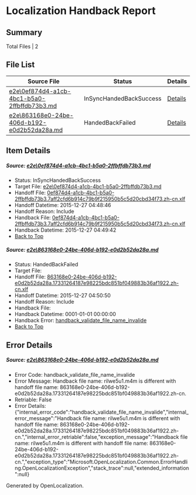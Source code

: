 # <a name='report-top'></a> Localization Handback Report

## Summary
 Total Files | 2

## File List
 Source File | Status | Details 
 ----------- | ------ | ------- 
 [e2e\0ef874d4-a1cb-4bc1-b5a0-2ffbffdb73b3.md](https://github.com/OpenLocalizationTest/oltest/blob/0ee92d4e76af6108c2d584db257b2b916e2ebb14/e2e/0ef874d4-a1cb-4bc1-b5a0-2ffbffdb73b3.md) | InSyncHandedBackSuccess | [Details](#cfdc9490a4a596006119122095f060556af7fb752)
 [e2e\863168e0-24be-406d-b192-e0d2b52da28a.md](https://github.com/OpenLocalizationTest/oltest/blob/6a1afe971f6835c6290ba69a379906d7271ef64a/e2e/863168e0-24be-406d-b192-e0d2b52da28a.md) | HandedBackFailed | [Details](#569330070069218fa33085892c6e325a18d1a9e84)

## Item Details
##### <a name='cfdc9490a4a596006119122095f060556af7fb752'></a> Source: [e2e\0ef874d4-a1cb-4bc1-b5a0-2ffbffdb73b3.md](https://github.com/OpenLocalizationTest/oltest/blob/0ee92d4e76af6108c2d584db257b2b916e2ebb14/e2e/0ef874d4-a1cb-4bc1-b5a0-2ffbffdb73b3.md)
* Status: InSyncHandedBackSuccess
* Target File: [e2e\0ef874d4-a1cb-4bc1-b5a0-2ffbffdb73b3.md](https://github.com/OpenLocalizationTestOrg/oltest.zh-cn/blob/7a1d6f268c0ff72f20ea74a6e54206976ae1c37a/e2e/0ef874d4-a1cb-4bc1-b5a0-2ffbffdb73b3.md)
* Handoff File: [0ef874d4-a1cb-4bc1-b5a0-2ffbffdb73b3.7aff2cfd6b914c79b9f215950b5c5d20cbd34f73.zh-cn.xlf](https://github.com/OpenLocalizationTestOrg/olhandoff/blob/d31f99acb9c2c2757e62f8ea228ac0c97012f9ff/ol-handoff/OpenLocalizationTestOrg/oltest.zh-cn/qimu/0ef874d4-a1cb-4bc1-b5a0-2ffbffdb73b3.7aff2cfd6b914c79b9f215950b5c5d20cbd34f73.zh-cn.xlf)
* Handoff Datetime: 2015-12-27 04:48:46
* Handoff Reason: Include
* Handback File: [0ef874d4-a1cb-4bc1-b5a0-2ffbffdb73b3.7aff2cfd6b914c79b9f215950b5c5d20cbd34f73.zh-cn.xlf](https://github.com/OpenLocalizationTestOrg/olhandback/blob/d806ea9d5e9e82e95671a4b95faab8432b58473c/ol-handback/OpenLocalizationTestOrg/oltest.zh-cn/qimu/0ef874d4-a1cb-4bc1-b5a0-2ffbffdb73b3.7aff2cfd6b914c79b9f215950b5c5d20cbd34f73.zh-cn.xlf)
* Handback Datetime: 2015-12-27 04:49:42
* [Back to Top](#report-top)

##### <a name='569330070069218fa33085892c6e325a18d1a9e84'></a> Source: [e2e\863168e0-24be-406d-b192-e0d2b52da28a.md](https://github.com/OpenLocalizationTest/oltest/blob/6a1afe971f6835c6290ba69a379906d7271ef64a/e2e/863168e0-24be-406d-b192-e0d2b52da28a.md)
* Status: HandedBackFailed
* Target File: 
* Handoff File: [863168e0-24be-406d-b192-e0d2b52da28a.17331264187e98225bdc851bf049883b36af1922.zh-cn.xlf](https://github.com/OpenLocalizationTestOrg/olhandoff/blob/a886c01c328939a0401af7b21542ed05e6320243/ol-handoff/OpenLocalizationTestOrg/oltest.zh-cn/qimu/863168e0-24be-406d-b192-e0d2b52da28a.17331264187e98225bdc851bf049883b36af1922.zh-cn.xlf)
* Handoff Datetime: 2015-12-27 04:50:50
* Handoff Reason: Include
* Handback File: 
* Handback Datetime: 0001-01-01 00:00:00
* Handback Error: [handback_validate_file_name_invalide](#569330070069218fa33085892c6e325a18d1a9e84handback_validate_file_name_invalide)
* [Back to Top](#report-top)


## Error Details
##### <a name='569330070069218fa33085892c6e325a18d1a9e84handback_validate_file_name_invalide'></a> Source: [e2e\863168e0-24be-406d-b192-e0d2b52da28a.md](#569330070069218fa33085892c6e325a18d1a9e84)
* Error Code: handback_validate_file_name_invalide
* Error Message: Handback file name: rilwe5u1.m4m is different with handoff file name: 863168e0-24be-406d-b192-e0d2b52da28a.17331264187e98225bdc851bf049883b36af1922.zh-cn.
* Retriable: False
* Error Details: {"internal_error_code":"handback_validate_file_name_invalide","internal_error_message":"Handback file name: rilwe5u1.m4m is different with handoff file name: 863168e0-24be-406d-b192-e0d2b52da28a.17331264187e98225bdc851bf049883b36af1922.zh-cn.","internal_error_retriable":false,"exception_message":"Handback file name: rilwe5u1.m4m is different with handoff file name: 863168e0-24be-406d-b192-e0d2b52da28a.17331264187e98225bdc851bf049883b36af1922.zh-cn.","exception_type":"Microsoft.OpenLocalization.Common.ErrorHandling.OpenLocalizationException","stack_trace":null,"extended_information":null}


Generated by OpenLocalization.
